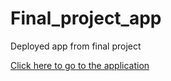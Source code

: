 # Final_project_app

Deployed app from final project

[Click here to go to the application](https://wjdolan-final-project-app-app-849gom.streamlitapp.com)
